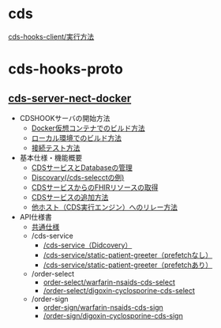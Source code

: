# cds
[cds-hooks-client/実行方法](./cds-hooks-client/実行モジュール/実行方法.md)

# cds-hooks-proto
<!-- Written by Msis(Akiyama) -->
## [cds-server-nect-docker](./cds-server-next-docker/README.md)
- CDSHOOKサーバの開始方法
	- [Docker仮想コンテナでのビルド方法](./cds-server-next-docker/docs/build_docker.md)
	- [ローカル環境でのビルド方法](./cds-server-next-docker/docs/build_localhost.md)
	- [接続テスト方法](./cds-server-next-docker/docs/build_test.md)
- 基本仕様・機能概要
	- [CDSサービスとDatabaseの管理](./cds-server-next-docker/docs/extention01.md)
	- [Discovary(/cds-selecctの例)](./cds-server-next-docker/docs/extention02.md)
	- [CDSサービスからのFHIRリソースの取得](./cds-server-next-docker/docs/extention03.md)
	- [CDSサービスの追加方法](./cds-server-next-docker/docs/extention04.md)
	- [他ホスト（CDS実行エンジン）へのリレー方法](./cds-server-next-docker/docs/extention05.md)
- API仕様書
	- [共通仕様](./cds-server-next-docker/docs/api_000.md)
	- /cds-service
		- [/cds-service（Didcovery）](./cds-server-next-docker/docs/api_001.md)
		- [/cds-service/static-patient-greeter（prefetchなし）](./cds-server-next-docker/docs/api_002.md)
		- [/cds-service/static-patient-greeter（prefetchあり）](./cds-server-next-docker/docs/api_003.md)
	- /order-select
		- [order-select/warfarin-nsaids-cds-select](./cds-server-next-docker/docs/api_004.md)
		- [/order-select/digoxin-cyclosporine-cds-select](./cds-server-next-docker/docs/api_005.md)
	- /order-sign
		- [order-sign/warfarin-nsaids-cds-sign](./cds-server-next-docker/docs/api_005.md)
		- [/order-sign/digoxin-cyclosporine-cds-sign](./cds-server-next-docker/docs/api_006.md)
